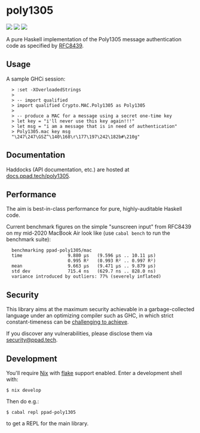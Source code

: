 # poly1305

[![](https://img.shields.io/hackage/v/ppad-poly1305?color=blue)](https://hackage.haskell.org/package/ppad-poly1305)
![](https://img.shields.io/badge/license-MIT-brightgreen)
[![](https://img.shields.io/badge/haddock-poly1305-lightblue)](https://docs.ppad.tech/poly1305)

A pure Haskell implementation of the Poly1305 message authentication
code as specified by [RFC8439][8439].

## Usage

A sample GHCi session:

```
  > :set -XOverloadedStrings
  >
  > -- import qualified
  > import qualified Crypto.MAC.Poly1305 as Poly1305
  >
  > -- produce a MAC for a message using a secret one-time key
  > let key = "i'll never use this key again!!!"
  > let msg = "i am a message that is in need of authentication"
  > Poly1305.mac key msg
  "\247\247\GSZ^\140\168\r\177\197\242\182b#\210g"
```

## Documentation

Haddocks (API documentation, etc.) are hosted at
[docs.ppad.tech/poly1305][hadoc].

## Performance

The aim is best-in-class performance for pure, highly-auditable Haskell
code.

Current benchmark figures on the simple "sunscreen input" from RFC8439
on my mid-2020 MacBook Air look like (use `cabal bench` to run the
benchmark suite):

```
  benchmarking ppad-poly1305/mac
  time                 9.880 μs   (9.596 μs .. 10.11 μs)
                       0.995 R²   (0.993 R² .. 0.997 R²)
  mean                 9.663 μs   (9.471 μs .. 9.879 μs)
  std dev              715.4 ns   (629.7 ns .. 828.0 ns)
  variance introduced by outliers: 77% (severely inflated)
```

## Security

This library aims at the maximum security achievable in a
garbage-collected language under an optimizing compiler such as GHC, in
which strict constant-timeness can be [challenging to achieve][const].

If you discover any vulnerabilities, please disclose them via
security@ppad.tech.

## Development

You'll require [Nix][nixos] with [flake][flake] support enabled. Enter a
development shell with:

```
$ nix develop
```

Then do e.g.:

```
$ cabal repl ppad-poly1305
```

to get a REPL for the main library.

[8439]: https://datatracker.ietf.org/doc/html/rfc8439
[nixos]: https://nixos.org/
[flake]: https://nixos.org/manual/nix/unstable/command-ref/new-cli/nix3-flake.html
[hadoc]: https://docs.ppad.tech/poly1305
[const]: https://www.chosenplaintext.ca/articles/beginners-guide-constant-time-cryptography.html
